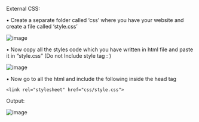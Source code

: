 External CSS:

•	Create a separate folder called ‘css’ where you have your website and create a file called ‘style.css’

 ![image](https://user-images.githubusercontent.com/111358462/229285203-4348f2ae-787d-4e47-b3d0-1949e5b47dfc.png)


•	Now copy all the styles code which you have written in html file and paste it in “style.css” (Do not Include style tag : <style></style>)
 
![image](https://user-images.githubusercontent.com/111358462/229285215-0c572343-caa5-4df6-b9fe-52baf716d511.png)


•	Now go to all the html and include the following inside the head tag

    <link rel="stylesheet" href="css/style.css">
 
Output:

![image](https://user-images.githubusercontent.com/111358462/229285225-79ac76e8-3832-4c5b-a72b-2394b6d64e66.png)
